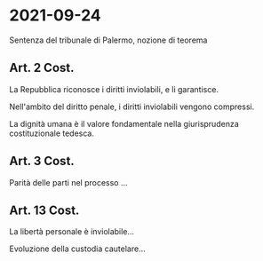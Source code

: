 # 2021-09-24

Sentenza del tribunale di Palermo, nozione di teorema

## Art. 2 Cost.

La Repubblica riconosce i diritti inviolabili, e li garantisce.

Nell'ambito del diritto penale, i diritti inviolabili vengono compressi.

La dignità umana è il valore fondamentale nella giurisprudenza costituzionale tedesca.

## Art. 3 Cost.

Parità delle parti nel processo ...

## Art. 13 Cost.

La libertà personale è inviolabile...

Evoluzione della custodia cautelare...
